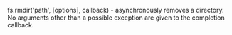fs.rmdir('path', [options], callback) - asynchronously removes a directory.
No arguments other than a possible exception are given to the completion callback.
